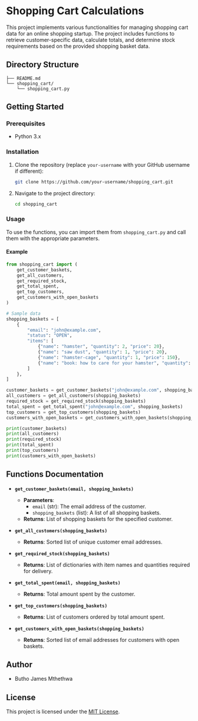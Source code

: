 # Shopping Cart Calculations

This project implements various functionalities for managing shopping cart data for an online shopping startup. The project includes functions to retrieve customer-specific data, calculate totals, and determine stock requirements based on the provided shopping basket data.

## Directory Structure

```
├── README.md
└── shopping_cart/
    └── shopping_cart.py
```

## Getting Started

### Prerequisites

- Python 3.x

### Installation

1. Clone the repository (replace `your-username` with your GitHub username if different):
    ```sh
    git clone https://github.com/your-username/shopping_cart.git
    ```

2. Navigate to the project directory:
    ```sh
    cd shopping_cart
    ```

### Usage

To use the functions, you can import them from `shopping_cart.py` and call them with the appropriate parameters.

#### Example

```python
from shopping_cart import (
    get_customer_baskets,
    get_all_customers,
    get_required_stock,
    get_total_spent,
    get_top_customers,
    get_customers_with_open_baskets
)

# Sample data
shopping_baskets = [
    {
        "email": "john@example.com",
        "status": "OPEN",
        "items": [
            {"name": "hamster", "quantity": 2, "price": 20},
            {"name": "saw dust", "quantity": 1, "price": 20},
            {"name": "hamster-cage", "quantity": 1, "price": 150},
            {"name": "book: how to care for your hamster", "quantity": 1, "price": 150}
        ]
    },
]

customer_baskets = get_customer_baskets("john@example.com", shopping_baskets)
all_customers = get_all_customers(shopping_baskets)
required_stock = get_required_stock(shopping_baskets)
total_spent = get_total_spent("john@example.com", shopping_baskets)
top_customers = get_top_customers(shopping_baskets)
customers_with_open_baskets = get_customers_with_open_baskets(shopping_baskets)

print(customer_baskets)
print(all_customers)
print(required_stock)
print(total_spent)
print(top_customers)
print(customers_with_open_baskets)
```

## Functions Documentation

- **`get_customer_baskets(email, shopping_baskets)`**
  - **Parameters**:
    - `email` (str): The email address of the customer.
    - `shopping_baskets` (list): A list of all shopping baskets.
  - **Returns**: List of shopping baskets for the specified customer.

- **`get_all_customers(shopping_baskets)`**
  - **Returns**: Sorted list of unique customer email addresses.

- **`get_required_stock(shopping_baskets)`**
  - **Returns**: List of dictionaries with item names and quantities required for delivery.

- **`get_total_spent(email, shopping_baskets)`**
  - **Returns**: Total amount spent by the customer.

- **`get_top_customers(shopping_baskets)`**
  - **Returns**: List of customers ordered by total amount spent.

- **`get_customers_with_open_baskets(shopping_baskets)`**
  - **Returns**: Sorted list of email addresses for customers with open baskets.

## Author

- Butho James Mthethwa

## License

This project is licensed under the [MIT License](https://mit-license.org/).
